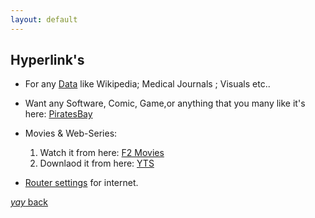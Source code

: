 ```yaml
---
layout: default
---
```


## Hyperlink's

* For any [Data](https://srterm.github.io/srt/otherweb.html) like Wikipedia; Medical Journals ; Visuals etc..

* Want any Software, Comic, Game,or anything that you many like it's here: [PiratesBay](https://thepiratebay.org/index.html)

* Movies & Web-Series:
    1. Watch it from here: [F2 Movies](https://www6.f2movies.to/)
    2. Downlaod it from here: [YTS](https://yts.mx/)

* [Router settings](http://192.168.0.1/) for internet.


[_yay_ back](https://srterm.github.io/srt/misc.html)

